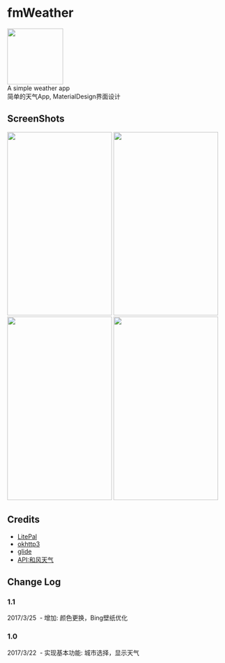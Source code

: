 # fmWeather
<img width="128" height="128" src="https://github.com/SteiensGate/fmWeather/raw/master/Screenshots/fmweather.png"/></br>
A simple weather app</br>
简单的天气App, MaterialDesign界面设计
## ScreenShots
<div>
<img width="240" height="420" src="https://github.com/SteiensGate/fmWeather/raw/master/Screenshots/Screenshot_20170325-030816.png"/>
<img width="240" height="420" src="https://github.com/SteiensGate/fmWeather/raw/master/Screenshots/Screenshot_20170325-022703.png"/>
<img width="240" height="420" src="https://github.com/SteiensGate/fmWeather/raw/master/Screenshots/Screenshot_20170325-030812.png"/>
<img width="240" height="420" src="https://github.com/SteiensGate/fmWeather/raw/master/Screenshots/Screenshot_20170325-030829.png"/>
</div>

## Credits

 - [LitePal](https://github.com/LitePalFramework/LitePal)
 - [okhttp3](https://github.com/square/okhttp)
 - [glide](https://github.com/bumptech/glide)
 - [API:和风天气](http://www.heweather.com/)

## Change Log

### 1.1 
  2017/3/25
  - 增加: 颜色更换，Bing壁纸优化
### 1.0 
  2017/3/22
  - 实现基本功能: 城市选择，显示天气
